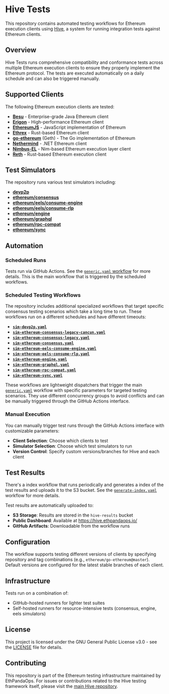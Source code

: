 # Hive Tests

This repository contains automated testing workflows for Ethereum execution clients using [Hive](https://github.com/ethereum/hive), a system for running integration tests against Ethereum clients.

## Overview

Hive Tests runs comprehensive compatibility and conformance tests across multiple Ethereum execution clients to ensure they properly implement the Ethereum protocol. The tests are executed automatically on a daily schedule and can also be triggered manually.

## Supported Clients

The following Ethereum execution clients are tested:

- **[Besu](https://github.com/hyperledger/besu)** - Enterprise-grade Java Ethereum client
- **[Erigon](https://github.com/ledgerwatch/erigon)** - High-performance Ethereum client
- **[EthereumJS](https://github.com/ethereumjs/ethereumjs-monorepo)** - JavaScript implementation of Ethereum
- **[Ethrex](https://github.com/lambdaclass/ethrex)** - Rust-based Ethereum client
- **[go-ethereum](https://github.com/ethereum/go-ethereum)** (Geth) - The Go implementation of Ethereum
- **[Nethermind](https://github.com/NethermindEth/nethermind)** - .NET Ethereum client
- **[Nimbus-EL](https://github.com/status-im/nimbus-eth1)** - Nim-based Ethereum execution layer client
- **[Reth](https://github.com/paradigmxyz/reth)** - Rust-based Ethereum execution client

## Test Simulators

The repository runs various test simulators including:

- **[devp2p](https://github.com/ethereum/hive/tree/master/simulators/devp2p)**
- **[ethereum/consensus](https://github.com/ethereum/hive/tree/master/simulators/ethereum/consensus)**
- **[ethereum/eels/consume-engine](https://github.com/ethereum/hive/tree/master/simulators/ethereum/eels/consume-engine)**
- **[ethereum/eels/consume-rlp](https://github.com/ethereum/hive/tree/master/simulators/ethereum/eels/consume-rlp)**
- **[ethereum/engine](https://github.com/ethereum/hive/tree/master/simulators/ethereum/engine)**
- **[ethereum/graphql](https://github.com/ethereum/hive/tree/master/simulators/ethereum/graphql)**
- **[ethereum/rpc-compat](https://github.com/ethereum/hive/tree/master/simulators/ethereum/rpc-compat)**
- **[ethereum/sync](https://github.com/ethereum/hive/tree/master/simulators/ethereum/sync)**

## Automation

### Scheduled Runs

Tests run via GitHub Actions. See the [`generic.yaml` workflow](.github/workflows/generic.yaml) for more details. This is the main workflow that is triggered by the scheduled workflows.

### Scheduled Testing Workflows

The repository includes additional specialized workflows that target specific consensus testing scenarios which take a long time to run. These workflows run on a different schedules and have different timeouts:

- **[`sim-devp2p.yaml`](.github/workflows/sim-devp2p.yaml)**
- **[`sim-ethereum-consensus-legacy-cancun.yaml`](.github/workflows/sim-ethereum-consensus-legacy-cancun.yaml)**
- **[`sim-ethereum-consensus-legacy.yaml`](.github/workflows/sim-ethereum-consensus-legacy.yaml)**
- **[`sim-ethereum-consensus.yaml`](.github/workflows/sim-ethereum-consensus.yaml)**
- **[`sim-ethereum-eels-consume-engine.yaml`](.github/workflows/sim-ethereum-eels-consume-engine.yaml)**
- **[`sim-ethereum-eels-consume-rlp.yaml`](.github/workflows/sim-ethereum-eels-consume-rlp.yaml)**
- **[`sim-ethereum-engine.yaml`](.github/workflows/sim-ethereum-engine.yaml)**
- **[`sim-ethereum-graphql.yaml`](.github/workflows/sim-ethereum-graphql.yaml)**
- **[`sim-ethereum-rpc-compat.yaml`](.github/workflows/sim-ethereum-rpc-compat.yaml)**
- **[`sim-ethereum-sync.yaml`](.github/workflows/sim-ethereum-sync.yaml)**


These workflows are lightweight dispatchers that trigger the main [`generic.yaml`](.github/workflows/generic.yaml) workflow with specific parameters for targeted testing scenarios. They use different concurrency groups to avoid conflicts and can be manually triggered through the GitHub Actions interface.

### Manual Execution

You can manually trigger test runs through the GitHub Actions interface with customizable parameters:

- **Client Selection**: Choose which clients to test
- **Simulator Selection**: Choose which test simulators to run
- **Version Control**: Specify custom versions/branches for Hive and each client

## Test Results

There's a index workflow that runs periodically and generates a index of the test results and uploads it to the S3 bucket. See the [`generate-index.yaml`](.github/workflows/generate-index.yaml) workflow for more details.

Test results are automatically uploaded to:

- **S3 Storage**: Results are stored in the `hive-results` bucket
- **Public Dashboard**: Available at https://hive.ethpandaops.io/
- **GitHub Artifacts**: Downloadable from the workflow runs

## Configuration

The workflow supports testing different versions of clients by specifying repository and tag combinations (e.g., `ethereum/go-ethereum@master`). Default versions are configured for the latest stable branches of each client.

## Infrastructure

Tests run on a combination of:

- GitHub-hosted runners for lighter test suites
- Self-hosted runners for resource-intensive tests (consensus, engine, eels simulators)

## License

This project is licensed under the GNU General Public License v3.0 - see the [LICENSE](LICENSE) file for details.

## Contributing

This repository is part of the Ethereum testing infrastructure maintained by EthPandaOps. For issues or contributions related to the Hive testing framework itself, please visit the [main Hive repository](https://github.com/ethereum/hive).
